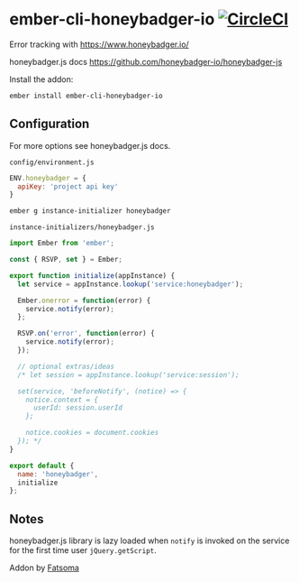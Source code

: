 # ember-cli-honeybadger-io [![CircleCI](https://circleci.com/gh/Fatsoma/ember-cli-honeybadger-io.svg?style=svg)](https://circleci.com/gh/Fatsoma/ember-cli-honeybadger-io)

Error tracking with <https://www.honeybadger.io/> 

honeybadger.js docs <https://github.com/honeybadger-io/honeybadger-js>

Install the addon:

```sh
ember install ember-cli-honeybadger-io
```

## Configuration

For more options see honeybadger.js docs.

`config/environment.js`

```js
ENV.honeybadger = {
  apiKey: 'project api key'
}
```

```sh
ember g instance-initializer honeybadger
```

`instance-initializers/honeybadger.js`

```js
import Ember from 'ember';

const { RSVP, set } = Ember;

export function initialize(appInstance) {
  let service = appInstance.lookup('service:honeybadger');

  Ember.onerror = function(error) {
    service.notify(error);
  };

  RSVP.on('error', function(error) {
    service.notify(error);
  });

  // optional extras/ideas
  /* let session = appInstance.lookup('service:session');

  set(service, 'beforeNotify', (notice) => {
    notice.context = {
      userId: session.userId
    };

    notice.cookies = document.cookies
  }); */
}

export default {
  name: 'honeybadger',
  initialize
};

```

## Notes

honeybadger.js library is lazy loaded when `notify` is invoked on the service for the first time user `jQuery.getScript`.

Addon by [Fatsoma](http://www.fatsoma.com)